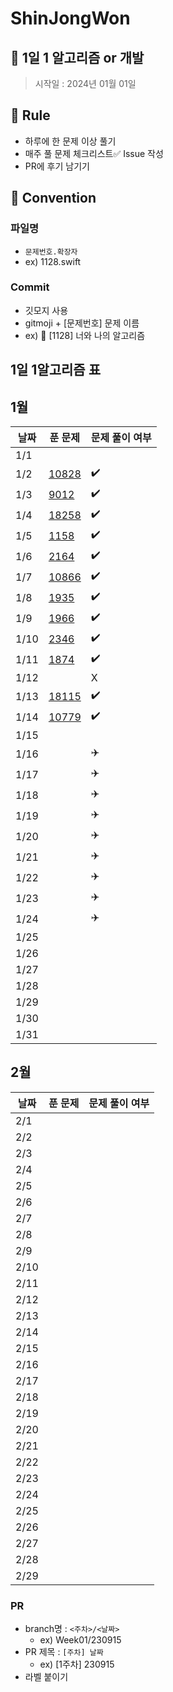 # ShinJongWon
## 🌱 1일 1 알고리즘 or 개발

> 시작일 : 2024년 01월 01일

## 🍺 Rule
- 하루에 한 문제 이상 풀기
- 매주 풀 문제 체크리스트✅ Issue 작성
- PR에 후기 남기기

## 🍺 Convention
### 파일명
-  `문제번호.확장자` 
-  ex) 1128.swift

### Commit
  - 깃모지 사용
  - gitmoji + [문제번호] 문제 이름
  - ex) 📝 [1128] 너와 나의 알고리즘

## 1일 1알고리즘 표

## 1월

| 날짜 | 푼 문제 | 문제 풀이 여부 |
| ---- | ------- | -------------- |
| 1/1  |         |                |
| 1/2  |    <a href="https://www.acmicpc.net/problem/10828" target="_blank">10828</a>     | :heavy_check_mark: |
| 1/3  |    <a href="https://www.acmicpc.net/problem/9012" target="_blank">9012</a>    | :heavy_check_mark: |
| 1/4  |    <a href="https://www.acmicpc.net/problem/18258" target="_blank">18258</a>   | :heavy_check_mark: |
| 1/5  |    <a href="https://www.acmicpc.net/problem/1158" target="_blank">1158</a>    |  :heavy_check_mark: |
| 1/6  |    <a href="https://www.acmicpc.net/problem/2164" target="_blank">2164</a> | :heavy_check_mark: |
| 1/7  |    <a href="https://www.acmicpc.net/problem/10866" target="_blank">10866</a> | :heavy_check_mark: |
| 1/8  |    <a href="https://www.acmicpc.net/problem/1935" target="_blank">1935</a>  | :heavy_check_mark: | 
| 1/9  |    <a href="https://www.acmicpc.net/problem/1966" target="_blank">1966</a>  | :heavy_check_mark: | 
| 1/10 |    <a href="https://www.acmicpc.net/problem/2346" target="_blank">2346</a>  | :heavy_check_mark: | 
| 1/11 |    <a href="https://www.acmicpc.net/problem/1874" target="_blank">1874</a>  | :heavy_check_mark: | 
| 1/12 |         |        X        |
| 1/13 |    <a href="https://www.acmicpc.net/problem/18115" target="_blank">18115</a>  | :heavy_check_mark: |
| 1/14 |    <a href="https://www.acmicpc.net/problem/10779" target="_blank">10779</a>  | :heavy_check_mark: |
| 1/15 |         |                |
| 1/16 |         |        ✈️       |
| 1/17 |         |        ✈️       |
| 1/18 |         |        ✈️       |
| 1/19 |         |        ✈️       |
| 1/20 |         |        ✈️       |
| 1/21 |         |        ✈️       |
| 1/22 |         |        ✈️       |
| 1/23 |         |        ✈️       |
| 1/24 |         |        ✈️       |
| 1/25 |         |                |
| 1/26 |         |                |
| 1/27 |         |                |
| 1/28 |         |                |
| 1/29 |         |                |
| 1/30 |         |                |
| 1/31 |         |                |

## 2월

| 날짜 | 푼 문제 | 문제 풀이 여부 |
| ---- | ------- | -------------- |
| 2/1  |         |                |
| 2/2  |         |                |
| 2/3  |         |                |
| 2/4  |         |                |
| 2/5  |         |                |
| 2/6  |         |                |
| 2/7  |         |                |
| 2/8  |         |                |
| 2/9  |         |                |
| 2/10 |         |                |
| 2/11 |         |                |
| 2/12 |         |                |
| 2/13 |         |                |
| 2/14 |         |                |
| 2/15 |         |                |
| 2/16 |         |                |
| 2/17 |         |                |
| 2/18 |         |                |
| 2/19 |         |                |
| 2/20 |         |                |
| 2/21 |         |                |
| 2/22 |         |                |
| 2/23 |         |                |
| 2/24 |         |                |
| 2/25 |         |                |
| 2/26 |         |                |
| 2/27 |         |                |
| 2/28 |         |                |
| 2/29 |         |                |

### PR
- branch명 : `<주차>/<날짜>`
  - ex) Week01/230915
- PR 제목 : `[주차] 날짜`
  - ex) [1주차] 230915
- 라벨 붙이기

